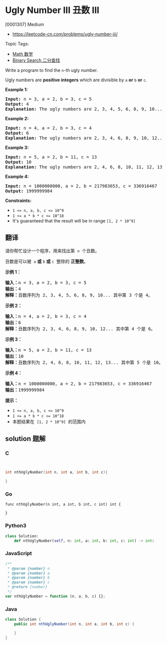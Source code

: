 # Ugly Number III 丑数 III

[0001307] Medium

- https://leetcode-cn.com/problems/ugly-number-iii/

Topic Tags:

- [Math 数学](https://leetcode-cn.com/tag/math/)
- [Binary Search 二分查找](https://leetcode-cn.com/tag/binary-search/)

Write a program to find the `n`\-th ugly number.

Ugly numbers are **positive integers** which are divisible by `a` **or** `b` **or** `c`.

**Example 1:**

<pre><strong>Input:</strong> n = 3, a = 2, b = 3, c = 5
<strong>Output:</strong> 4
<strong>Explanation: </strong>The ugly numbers are 2, 3, 4, 5, 6, 8, 9, 10... The 3rd is 4.</pre>

**Example 2:**

<pre><strong>Input:</strong> n = 4, a = 2, b = 3, c = 4
<strong>Output:</strong> 6
<strong>Explanation: </strong>The ugly numbers are 2, 3, 4, 6, 8, 9, 10, 12... The 4th is 6.
</pre>

**Example 3:**

<pre><strong>Input:</strong> n = 5, a = 2, b = 11, c = 13
<strong>Output:</strong> 10
<strong>Explanation: </strong>The ugly numbers are 2, 4, 6, 8, 10, 11, 12, 13... The 5th is 10.
</pre>

**Example 4:**

<pre><strong>Input:</strong> n = 1000000000, a = 2, b = 217983653, c = 336916467
<strong>Output:</strong> 1999999984
</pre>

**Constraints:**

- `1 <= n, a, b, c <= 10^9`
- `1 <= a * b * c <= 10^18`
- It's guaranteed that the result will be in range `[1, 2 * 10^9]`

## 翻译

请你帮忙设计一个程序，用来找出第  `n`  个丑数。

丑数是可以被  `a` **或** `b` **或** `c`  整除的 **正整数**。

**示例 1：**

<pre><strong>输入：</strong>n = 3, a = 2, b = 3, c = 5
<strong>输出：</strong>4
<strong>解释：</strong>丑数序列为 2, 3, 4, 5, 6, 8, 9, 10... 其中第 3 个是 4。</pre>

**示例 2：**

<pre><strong>输入：</strong>n = 4, a = 2, b = 3, c = 4
<strong>输出：</strong>6
<strong>解释：</strong>丑数序列为 2, 3, 4, 6, 8, 9, 10, 12... 其中第 4 个是 6。
</pre>

**示例 3：**

<pre><strong>输入：</strong>n = 5, a = 2, b = 11, c = 13
<strong>输出：</strong>10
<strong>解释：</strong>丑数序列为 2, 4, 6, 8, 10, 11, 12, 13... 其中第 5 个是 10。
</pre>

**示例 4：**

<pre><strong>输入：</strong>n = 1000000000, a = 2, b = 217983653, c = 336916467
<strong>输出：</strong>1999999984
</pre>

**提示：**

- `1 <= n, a, b, c <= 10^9`
- `1 <= a * b * c <= 10^18`
- 本题结果在  `[1, 2 * 10^9]`  的范围内

## solution 题解

### C

```c


int nthUglyNumber(int n, int a, int b, int c){

}


```

### Go

```golang
func nthUglyNumber(n int, a int, b int, c int) int {

}
```

### Python3

```python
class Solution:
    def nthUglyNumber(self, n: int, a: int, b: int, c: int) -> int:

```

### JavaScript

```javascript
/**
 * @param {number} n
 * @param {number} a
 * @param {number} b
 * @param {number} c
 * @return {number}
 */
var nthUglyNumber = function (n, a, b, c) {};
```

### Java

```java
class Solution {
    public int nthUglyNumber(int n, int a, int b, int c) {

    }
}
```
